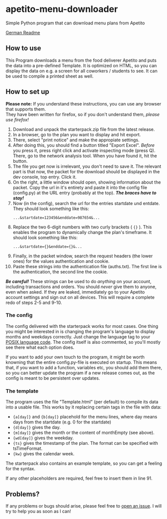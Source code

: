 # apetito-menu-downloader
Simple Python program that can download menu plans from Apetito

[German Readme](https://github.com/Josua-P/apetito-menu-downloader/blob/README.de-DE.md)

## How to use
This Program downloads a menu from the food deliverer Apetito and puts the data into a pre-defined Template. It is optimized on HTML, so you can display the data on e.g. a screen for all coworkers / students to see. It can be used to compile a printed sheet as well.

## How to set up
**Please note:** If you understand these instructions, you can use any browser that supports them. <br> They have been written for firefox, so if you don't understand them, *please use firefox!*
1. Download and unpack the starterpack.zip file from the latest release.
1. In a browser, go to the plan you want to display and hit export.
2. There, select "print notice" and make the appropiate settings.
3. After doing this, you should find a button titled "Export Excel". *Before* you press it, press right click and activate inspecting mode (press Q). There, go to the network analysis tool. When you have found it, hit the button.
4. The file you get now is irrelevant, you don't need to save it. The relevant part is that now, the packet for the download should be displayed in the dev console, top entry. Click it.
5. On the right, a little window should open, showing information about the packet. Copy the url in it's entirety and paste it into the config file (config.py) at the URL entry (probably at the top). ***The braces have to stay!***
6. Now (in the config), search the url for the entries startdate und entdate. They should look something like this:
   ```
   ...&startdate=123456&enddate=987654&...
   ```
8. Replace the two 6-digit numbers with two curly brackets ( ```{}``` ). This enables the program to dynamically change the plan's timeframe. It should look something like this:
   ```
   ...&startdate={}&enddate={}&...
   ```
10. Finally, in the packet window, search the request headers (the lower ones) for the values authentication and cookie.
11. Paste these strings into the authentication file (auths.txt). The first line is the authentication, the second line the cookie.
    
   ***Be careful!*** These strings can be used to do *anything* on your account, including transactions and orders. You should *never* give them to anyone, even when asked. If they are leaked, immediately go to your Apetito account settings and sign out on all devices. This will require a complete redo of steps 2-5 and 9-10.


### The config
The config delivered with the starterpack works for most cases. One thing you might be interested in is changing the program's language to display months and weekdays correctly. Just change the language tag to your [POSIX language code](https://learn.microsoft.com/en-us/globalization/locale/other-locale-names#posix). The config itself is also commented, so you'll mostly see there what each option does.

If you want to add your own touch to the program, it might be worth knowning that the entire config.py-file is executed on startup. This means that, if you want to add a function, variables etc, you should add them there, so you can better update the program if a new release comes out, as the config is meant to be persistent over updates.

### The template
The program uses the file "Template.html" (per default) to compile its data into a usable file. This works by it replacing certain tags in the file with data:
 - ```{a[day]}``` and ```{b[day]}``` placehold for the menu lines, where day means days from the startdate (e.g. 0 for the startdate)
- ```{d[day]}``` gives the day.
- ```{m[day]}``` gives the month or the content of monthEmpty (see above).
- ```{wd[day]}``` gives the weekday.
- ```{ts}``` gives the timestamp of the plan. The format can be specified with tsTimeFormat.
- ```{kw}``` gives the calendar week.

The starterpack also contains an example template, so you can get a feeling for the syntax.

If any other placeholders are required, feel free to insert them in line 91.

## Problems?

If any problems or bugs should arise, please feel free to [open an issue](https://github.com/Josua-P/apetito-menu-downloader/issues). I will try to help you as soon as I can!

